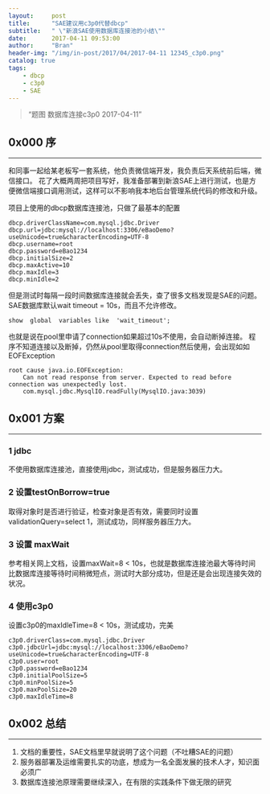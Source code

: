 ```yaml
---
layout:     post
title:      "SAE建议用c3p0代替dbcp"
subtitle:   " \"新浪SAE使用数据库连接池的小结\""
date:       2017-04-11 09:53:00
author:     "Bran"
header-img: "/img/in-post/2017/04/2017-04-11 12345_c3p0.png"
catalog: true
tags:
    - dbcp
    - c3p0
    - SAE
---
```


> “题图 数据库连接c3p0 2017-04-11”

## 0x000 序

- - -
和同事一起给某老板写一套系统，他负责微信端开发，我负责后天系统前后端，微信接口。
花了大概两周把项目写好，我准备部署到新浪SAE上进行测试，也是方便微信端接口调用测试，这样可以不影响我本地后台管理系统代码的修改和升级。

项目上使用的dbcp数据库连接池，只做了最基本的配置
```
dbcp.driverClassName=com.mysql.jdbc.Driver
dbcp.url=jdbc:mysql://localhost:3306/eBaoDemo?useUnicode=true&characterEncoding=UTF-8
dbcp.username=root
dbcp.password=eBao1234
dbcp.initialSize=2
dbcp.maxActive=10
dbcp.maxIdle=3
dbcp.minIdle=2
```
但是测试时每隔一段时间数据库连接就会丢失，查了很多文档发现是SAE的问题。
SAE数据库默认wait timeout = 10s，而且不允许修改。
```
show  global  variables like  'wait_timeout';
```
也就是说在pool里申请了connection如果超过10s不使用，会自动断掉连接。
程序不知道连接以及断掉，仍然从pool里取得connection然后使用，会出现如如EOFException
```
root cause java.io.EOFException: 
	Can not read response from server. Expected to read before connection was unexpectedly lost. 	
	com.mysql.jdbc.MysqlIO.readFully(MysqlIO.java:3039)
```

## 0x001 方案

- - -

### 1 jdbc
不使用数据库连接池，直接使用jdbc，测试成功，但是服务器压力大。

### 2 设置testOnBorrow=true
取得对象时是否进行验证，检查对象是否有效，需要同时设置validationQuery=select 1，测试成功，同样服务器压力大。

### 3 设置 maxWait
参考相关网上文档，设置maxWait=8 < 10s，也就是数据库连接池最大等待时间比数据库连接等待时间稍微短点，测试时大部分成功，但是还是会出现连接失效的状况。

### 4 使用c3p0
设置c3p0的maxIdleTime=8 < 10s，测试成功，完美

```
c3p0.driverClass=com.mysql.jdbc.Driver
c3p0.jdbcUrl=jdbc:mysql://localhost:3306/eBaoDemo?useUnicode=true&characterEncoding=UTF-8
c3p0.user=root
c3p0.password=eBao1234
c3p0.initialPoolSize=5
c3p0.minPoolSize=5
c3p0.maxPoolSize=20
c3p0.maxIdleTime=8
```


## 0x002 总结

- - -

1. 文档的重要性，SAE文档里早就说明了这个问题（不吐糟SAE的问题）
2. 服务器部署及运维需要扎实的功底，想成为一名全面发展的技术人才，知识面必须广
3. 数据库连接池原理需要继续深入，在有限的实践条件下做无限的研究

